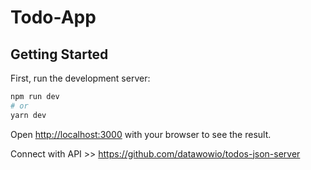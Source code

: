 # Todo-App

## Getting Started 

First, run the development server:

```bash
npm run dev
# or
yarn dev
```

Open [http://localhost:3000](http://localhost:3000) with your browser to see the result.

Connect with API >> https://github.com/datawowio/todos-json-server

